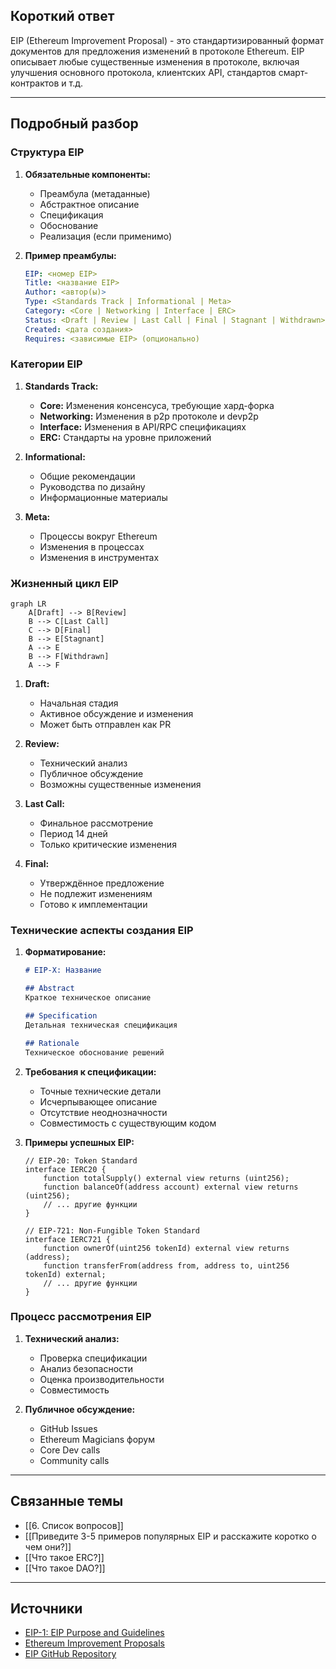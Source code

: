 ## Короткий ответ

EIP (Ethereum Improvement Proposal) - это стандартизированный формат документов для предложения изменений в протоколе Ethereum. EIP описывает любые существенные изменения в протоколе, включая улучшения основного протокола, клиентских API, стандартов смарт-контрактов и т.д.

---

## Подробный разбор

### **Структура EIP**

1. **Обязательные компоненты:**
   - Преамбула (метаданные)
   - Абстрактное описание
   - Спецификация
   - Обоснование
   - Реализация (если применимо)

2. **Пример преамбулы:**
   ```yaml
   EIP: <номер EIP>
   Title: <название EIP>
   Author: <автор(ы)>
   Type: <Standards Track | Informational | Meta>
   Category: <Core | Networking | Interface | ERC>
   Status: <Draft | Review | Last Call | Final | Stagnant | Withdrawn>
   Created: <дата создания>
   Requires: <зависимые EIP> (опционально)
   ```

### **Категории EIP**

1. **Standards Track:**
   - **Core:** Изменения консенсуса, требующие хард-форка
   - **Networking:** Изменения в p2p протоколе и devp2p
   - **Interface:** Изменения в API/RPC спецификациях
   - **ERC:** Стандарты на уровне приложений

2. **Informational:**
   - Общие рекомендации
   - Руководства по дизайну
   - Информационные материалы

3. **Meta:**
   - Процессы вокруг Ethereum
   - Изменения в процессах
   - Изменения в инструментах

### **Жизненный цикл EIP**

```mermaid
graph LR
    A[Draft] --> B[Review]
    B --> C[Last Call]
    C --> D[Final]
    B --> E[Stagnant]
    A --> E
    B --> F[Withdrawn]
    A --> F
```

1. **Draft:**
   - Начальная стадия
   - Активное обсуждение и изменения
   - Может быть отправлен как PR

2. **Review:**
   - Технический анализ
   - Публичное обсуждение
   - Возможны существенные изменения

3. **Last Call:**
   - Финальное рассмотрение
   - Период 14 дней
   - Только критические изменения

4. **Final:**
   - Утверждённое предложение
   - Не подлежит изменениям
   - Готово к имплементации

### **Технические аспекты создания EIP**

1. **Форматирование:**
   ```markdown
   # EIP-X: Название
   
   ## Abstract
   Краткое техническое описание
   
   ## Specification
   Детальная техническая спецификация
   
   ## Rationale
   Техническое обоснование решений
   ```

2. **Требования к спецификации:**
   - Точные технические детали
   - Исчерпывающее описание
   - Отсутствие неоднозначности
   - Совместимость с существующим кодом

3. **Примеры успешных EIP:**
   ```solidity
   // EIP-20: Token Standard
   interface IERC20 {
       function totalSupply() external view returns (uint256);
       function balanceOf(address account) external view returns (uint256);
       // ... другие функции
   }
   
   // EIP-721: Non-Fungible Token Standard
   interface IERC721 {
       function ownerOf(uint256 tokenId) external view returns (address);
       function transferFrom(address from, address to, uint256 tokenId) external;
       // ... другие функции
   }
   ```

### **Процесс рассмотрения EIP**

1. **Технический анализ:**
   - Проверка спецификации
   - Анализ безопасности
   - Оценка производительности
   - Совместимость

2. **Публичное обсуждение:**
   - GitHub Issues
   - Ethereum Magicians форум
   - Core Dev calls
   - Community calls

---

## Связанные темы
- [[6. Список вопросов]]
- [[Приведите 3-5 примеров популярных EIP и расскажите коротко о чем они?]]
- [[Что такое ERC?]]
- [[Что такое DAO?]]

---

## Источники
- [EIP-1: EIP Purpose and Guidelines](https://eips.ethereum.org/EIPS/eip-1)
- [Ethereum Improvement Proposals](https://eips.ethereum.org/)
- [EIP GitHub Repository](https://github.com/ethereum/EIPs) 